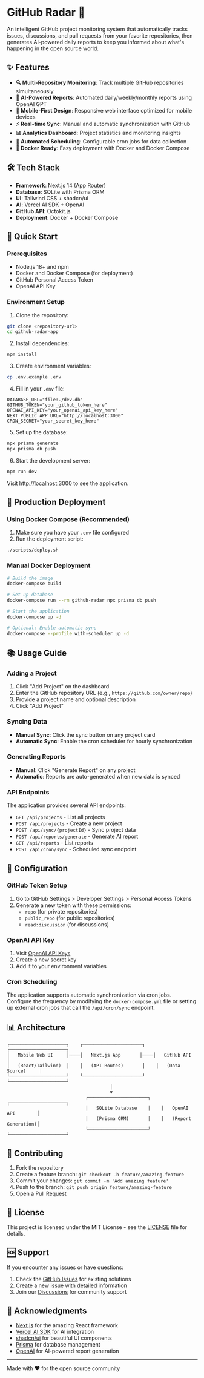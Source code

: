 # GitHub Radar 📡

An intelligent GitHub project monitoring system that automatically tracks issues, discussions, and pull requests from your favorite repositories, then generates AI-powered daily reports to keep you informed about what's happening in the open source world.

## ✨ Features

- **🔍 Multi-Repository Monitoring**: Track multiple GitHub repositories simultaneously
- **🤖 AI-Powered Reports**: Automated daily/weekly/monthly reports using OpenAI GPT
- **📱 Mobile-First Design**: Responsive web interface optimized for mobile devices
- **⚡ Real-time Sync**: Manual and automatic synchronization with GitHub
- **📊 Analytics Dashboard**: Project statistics and monitoring insights
- **🔄 Automated Scheduling**: Configurable cron jobs for data collection
- **🐳 Docker Ready**: Easy deployment with Docker and Docker Compose

## 🛠 Tech Stack

- **Framework**: Next.js 14 (App Router)
- **Database**: SQLite with Prisma ORM
- **UI**: Tailwind CSS + shadcn/ui
- **AI**: Vercel AI SDK + OpenAI
- **GitHub API**: Octokit.js
- **Deployment**: Docker + Docker Compose

## 🚀 Quick Start

### Prerequisites

- Node.js 18+ and npm
- Docker and Docker Compose (for deployment)
- GitHub Personal Access Token
- OpenAI API Key

### Environment Setup

1. Clone the repository:
```bash
git clone <repository-url>
cd github-radar-app
```

2. Install dependencies:
```bash
npm install
```

3. Create environment variables:
```bash
cp .env.example .env
```

4. Fill in your `.env` file:
```env
DATABASE_URL="file:./dev.db"
GITHUB_TOKEN="your_github_token_here"
OPENAI_API_KEY="your_openai_api_key_here"
NEXT_PUBLIC_APP_URL="http://localhost:3000"
CRON_SECRET="your_secret_key_here"
```

5. Set up the database:
```bash
npx prisma generate
npx prisma db push
```

6. Start the development server:
```bash
npm run dev
```

Visit [http://localhost:3000](http://localhost:3000) to see the application.

## 🐳 Production Deployment

### Using Docker Compose (Recommended)

1. Make sure you have your `.env` file configured
2. Run the deployment script:
```bash
./scripts/deploy.sh
```

### Manual Docker Deployment

```bash
# Build the image
docker-compose build

# Set up database
docker-compose run --rm github-radar npx prisma db push

# Start the application
docker-compose up -d

# Optional: Enable automatic sync
docker-compose --profile with-scheduler up -d
```

## 📚 Usage Guide

### Adding a Project

1. Click "Add Project" on the dashboard
2. Enter the GitHub repository URL (e.g., `https://github.com/owner/repo`)
3. Provide a project name and optional description
4. Click "Add Project"

### Syncing Data

- **Manual Sync**: Click the sync button on any project card
- **Automatic Sync**: Enable the cron scheduler for hourly synchronization

### Generating Reports

- **Manual**: Click "Generate Report" on any project
- **Automatic**: Reports are auto-generated when new data is synced

### API Endpoints

The application provides several API endpoints:

- `GET /api/projects` - List all projects
- `POST /api/projects` - Create a new project
- `POST /api/sync/{projectId}` - Sync project data
- `POST /api/reports/generate` - Generate AI report
- `GET /api/reports` - List reports
- `POST /api/cron/sync` - Scheduled sync endpoint

## 🔧 Configuration

### GitHub Token Setup

1. Go to GitHub Settings > Developer Settings > Personal Access Tokens
2. Generate a new token with these permissions:
   - `repo` (for private repositories)
   - `public_repo` (for public repositories)
   - `read:discussion` (for discussions)

### OpenAI API Key

1. Visit [OpenAI API Keys](https://platform.openai.com/api-keys)
2. Create a new secret key
3. Add it to your environment variables

### Cron Scheduling

The application supports automatic synchronization via cron jobs. Configure the frequency by modifying the `docker-compose.yml` file or setting up external cron jobs that call the `/api/cron/sync` endpoint.

## 📊 Architecture

```
┌─────────────────────┐    ┌──────────────────────┐    ┌─────────────────────┐
│   Mobile Web UI     │────│   Next.js App       │────│   GitHub API        │
│   (React/Tailwind)  │    │   (API Routes)       │    │   (Data Source)     │
└─────────────────────┘    └──────────────────────┘    └─────────────────────┘
                                      │                            
                                      ▼                            
                             ┌──────────────────────┐    ┌─────────────────────┐
                             │   SQLite Database    │    │   OpenAI API        │
                             │   (Prisma ORM)       │    │   (Report Generation)│
                             └──────────────────────┘    └─────────────────────┘
```

## 🤝 Contributing

1. Fork the repository
2. Create a feature branch: `git checkout -b feature/amazing-feature`
3. Commit your changes: `git commit -m 'Add amazing feature'`
4. Push to the branch: `git push origin feature/amazing-feature`
5. Open a Pull Request

## 📄 License

This project is licensed under the MIT License - see the [LICENSE](LICENSE) file for details.

## 🆘 Support

If you encounter any issues or have questions:

1. Check the [GitHub Issues](../../issues) for existing solutions
2. Create a new issue with detailed information
3. Join our [Discussions](../../discussions) for community support

## 🙏 Acknowledgments

- [Next.js](https://nextjs.org) for the amazing React framework
- [Vercel AI SDK](https://sdk.vercel.ai/) for AI integration
- [shadcn/ui](https://ui.shadcn.com/) for beautiful UI components
- [Prisma](https://prisma.io) for database management
- [OpenAI](https://openai.com) for AI-powered report generation

---

Made with ❤️ for the open source community
